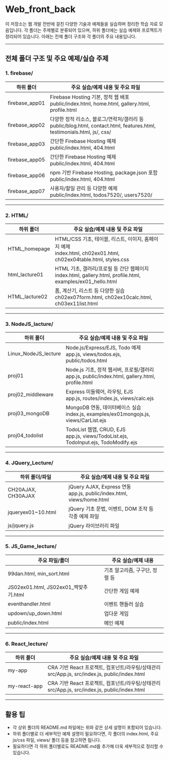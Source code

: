 # Web_front_back

이 저장소는 웹 개발 전반에 걸친 다양한 기술과 예제들을 실습하며 정리한 학습 자료 모음입니다. 각 폴더는 주제별로 분류되어 있으며, 하위 폴더에는 실습 예제와 프로젝트가 정리되어 있습니다. 아래는 전체 폴더 구조와 각 폴더의 주요 내용입니다.

---

## 전체 폴더 구조 및 주요 예제/실습 주제

### 1. firebase/
| 하위 폴더         | 주요 실습/예제 내용 및 주요 파일                       |
|-------------------|------------------------------------------------------|
| firebase_app01    | Firebase Hosting 기본, 정적 웹 배포<br>public/index.html, home.html, gallery.html, profile.html |
| firebase_app02    | 다양한 정적 리소스, 블로그/연락처/갤러리 등<br>public/blog.html, contact.html, features.html, testimonials.html, js/, css/ |
| firebase_app03    | 간단한 Firebase Hosting 예제<br>public/index.html, 404.html |
| firebase_app05    | 간단한 Firebase Hosting 예제<br>public/index.html, 404.html |
| firebase_app06    | npm 기반 Firebase Hosting, package.json 포함<br>public/index.html, 404.html |
| firebase_app07    | 사용자/할일 관리 등 다양한 예제<br>public/index.html, todos7520/, users7520/ |

---

### 2. HTML/
| 하위 폴더         | 주요 실습/예제 내용 및 주요 파일                       |
|-------------------|------------------------------------------------------|
| HTML_homepage     | HTML/CSS 기초, 테이블, 리스트, 이미지, 홈페이지 예제<br>index.html, ch02ex01.html, ch02ex04table.html, styles.css |
| html_lacture01    | HTML 기초, 갤러리/프로필 등 간단 웹페이지<br>index.html, gallery.html, profile.html, examples/ex01_hello.html |
| HTML_lacture02    | 폼, 계산기, 리스트 등 다양한 실습<br>ch02ex07form.html, ch02ex10calc.html, ch03ex11list.html |

---

### 3. NodeJS_lacture/
| 하위 폴더             | 주요 실습/예제 내용 및 주요 파일                       |
|-----------------------|------------------------------------------------------|
| Linux_NodeJS_lecture  | Node.js/Express/EJS, Todo 예제<br>app.js, views/todos.ejs, public/todos.html |
| proj01                | Node.js 기초, 정적 웹서버, 프로필/갤러리<br>app.js, public/index.html, gallery.html, profile.html |
| proj02_middleware     | Express 미들웨어, 라우팅, EJS<br>app.js, routes/index.js, views/calc.ejs |
| proj03_mongoDB        | MongoDB 연동, 데이터베이스 실습<br>index.js, examples/ex01mongojs.js, views/CarList.ejs |
| proj04_todolist       | TodoList 웹앱, CRUD, EJS<br>app.js, views/TodoList.ejs, TodoInput.ejs, TodoModify.ejs |

---

### 4. JQuery_Lecture/
| 하위 폴더/파일    | 주요 실습/예제 내용 및 주요 파일                       |
|-------------------|------------------------------------------------------|
| CH20AJAX, CH30AJAX| jQuery AJAX, Express 연동<br>app.js, public/index.html, views/home.html |
| jqueryex01~10.html| jQuery 기초 문법, 이벤트, DOM 조작 등<br>각종 예제 파일 |
| js/jquery.js      | jQuery 라이브러리 파일                                |

---

### 5. JS_Game_lecture/
| 주요 파일/폴더         | 주요 실습/예제 내용                                 |
|------------------------|----------------------------------------------------|
| 99dan.html, min_sort.html | 기초 알고리즘, 구구단, 정렬 등                   |
| JS02ex01.html, JS02ex01_짝맞추기.html | 간단한 게임 예제                      |
| eventhandler.html      | 이벤트 핸들러 실습                                 |
| updown/up_down.html    | 업다운 게임                                        |
| public/index.html      | 메인 예제                                          |

---

### 6. React_lecture/
| 하위 폴더         | 주요 실습/예제 내용 및 주요 파일                       |
|-------------------|------------------------------------------------------|
| my-app            | CRA 기반 React 프로젝트, 컴포넌트/라우팅/상태관리<br>src/App.js, src/index.js, public/index.html |
| my-react-app      | CRA 기반 React 프로젝트, 컴포넌트/라우팅/상태관리<br>src/App.js, src/index.js, public/index.html |

---

## 활용 팁
- 각 상위 폴더의 README.md 파일에는 위와 같은 상세 설명이 포함되어 있습니다.
- 하위 폴더별로 더 세부적인 예제 설명이 필요하다면, 각 폴더의 index.html, 주요 js/css 파일, views/ 폴더 등을 참고하면 됩니다.
- 필요하다면 각 하위 폴더별로도 README.md를 추가해 더욱 세부적으로 정리할 수 있습니다.
